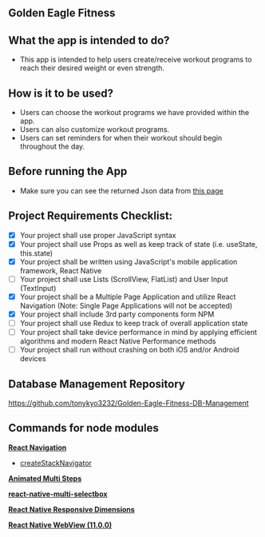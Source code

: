 ## Golden Eagle Fitness
## What the app is intended to do?
- This app is intended to help users create/receive workout programs to reach their
desired weight or even strength.

## How is it to be used?
- Users can choose the workout programs we have provided within the app.
- Users can also customize workout programs. 
- Users can set reminders for when their workout should begin throughout the day.

## Before running the App
- Make sure you can see the returned Json data from [this page](https://gef-db.herokuapp.com/workout)

## Project Requirements Checklist:
- [x] Your project shall use proper JavaScript syntax
- [x] Your project shall use Props as well as keep track of state (i.e. useState, this.state)
- [x] Your project shall be written using JavaScript's mobile application framework, React Native
- [ ] Your project shall use Lists (ScrollView, FlatList) and User Input (TextInput)
- [x] Your project shall be a Multiple Page Application and utilize React Navigation (Note: Single Page Applications will not be accepted)
- [x] Your project shall include 3rd party components form NPM
- [ ] Your project shall use Redux to keep track of overall application state
- [ ] Your project shall take device performance in mind by applying efficient algorithms and modern React Native Performance methods
- [ ] Your project shall run without crashing on both iOS and/or Android devices

## Database Management Repository
https://github.com/tonykyo3232/Golden-Eagle-Fitness-DB-Management

## Commands for node modules
**[React Navigation](https://reactnavigation.org/docs/getting-started/)**
- [createStackNavigator](https://reactnavigation.org/docs/stack-navigator/)

**[Animated Multi Steps](https://github.com/samad324/react-native-animated-multistep)**

**[react-native-multi-selectbox](https://npm.io/package/react-native-multi-selectbox)**

**[React Native Responsive Dimensions](https://www.npmjs.com/package/react-native-responsive-dimensions)**

**[React Native WebView (11.0.0)](https://www.npmjs.com/package/react-native-webview/v/11.0.0)**

